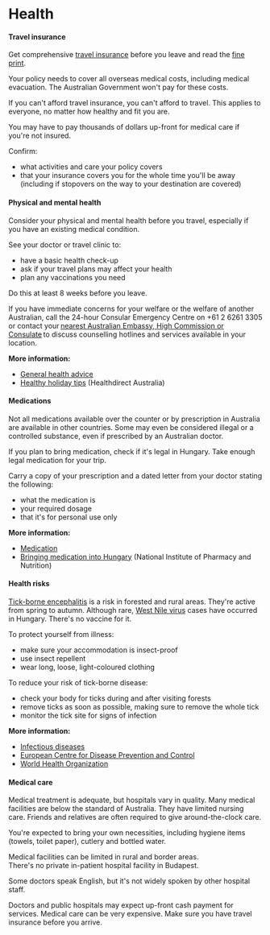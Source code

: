 # Health

#### Travel insurance

Get comprehensive [travel insurance](/before-you-go/the-basics/travel-insurance "Travel insurance") before you leave and read the [fine print](https://www.smartraveller.gov.au/news-and-updates/dont-let-a-mistake-end-in-misfortune). 

Your policy needs to cover all overseas medical costs, including medical evacuation. The Australian Government won't pay for these costs.

If you can't afford travel insurance, you can't afford to travel. This applies to everyone, no matter how healthy and fit you are.

You may have to pay thousands of dollars up-front for medical care if you're not insured.

Confirm:

* what activities and care your policy covers
* that your insurance covers you for the whole time you'll be away (including if stopovers on the way to your destination are covered)

#### Physical and mental health

Consider your physical and mental health before you travel, especially if you have an existing medical condition. 

See your doctor or travel clinic to:

* have a basic health check-up
* ask if your travel plans may affect your health
* plan any vaccinations you need

Do this at least 8 weeks before you leave.

If you have immediate concerns for your welfare or the welfare of another Australian, call the 24-hour Consular Emergency Centre on +61 2 6261 3305 or contact your [nearest Australian Embassy, High Commission or Consulate](https://www.dfat.gov.au/about-us/our-locations/missions/our-embassies-and-consulates-overseas) to discuss counselling hotlines and services available in your location.

**More information:**

* [General health advice](https://www.smartraveller.gov.au/before-you-go/health)
* [Healthy holiday tips](https://www.healthdirect.gov.au/healthy-holiday-tips-infographic) (Healthdirect Australia)

#### Medications

Not all medications available over the counter or by prescription in Australia are available in other countries. Some may even be considered illegal or a controlled substance, even if prescribed by an Australian doctor.

If you plan to bring medication, check if it's legal in Hungary. Take enough legal medication for your trip.

Carry a copy of your prescription and a dated letter from your doctor stating the following:

* what the medication is
* your required dosage
* that it's for personal use only

**More information:**

* [Medication](/before-you-go/health/medications "Medication and medical equipment")
* [Bringing medication into Hungary](https://ogyei.gov.hu/travelling_with_medicine) (National Institute of Pharmacy and Nutrition)

#### Health risks

[Tick-borne encephalitis](https://www.who.int/immunization/diseases/tick_encephalitis/en/) is a risk in forested and rural areas. They're active from spring to autumn. Although rare, [West Nile virus](http://www.who.int/news-room/fact-sheets/detail/west-nile-virus) cases have occurred in Hungary. There's no vaccine for it.

To protect yourself from illness:

* make sure your accommodation is insect-proof
* use insect repellent
* wear long, loose, light-coloured clothing

To reduce your risk of tick-borne disease:

* check your body for ticks during and after visiting forests
* remove ticks as soon as possible, making sure to remove the whole tick
* monitor the tick site for signs of infection

**More information:**

* [Infectious diseases](/before-you-go/health/diseases "Infectious diseases")
* [European Centre for Disease Prevention and Control](https://ecdc.europa.eu/en/home)
* [World Health Organization](https://www.who.int/)

#### Medical care

Medical treatment is adequate, but hospitals vary in quality. Many medical facilities are below the standard of Australia. They have limited nursing care. Friends and relatives are often required to give around-the-clock care.

You're expected to bring your own necessities, including hygiene items (towels, toilet paper), cutlery and bottled water. 

Medical facilities can be limited in rural and border areas.  
There's no private in-patient hospital facility in Budapest.

Some doctors speak English, but it's not widely spoken by other hospital staff.

Doctors and public hospitals may expect up-front cash payment for services. Medical care can be very expensive. Make sure you have travel insurance before you arrive.